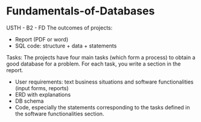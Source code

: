 # Fundamentals-of-Databases
USTH - B2 - FD
The outcomes of projects:
- Report (PDF or word)
- SQL code: structure + data + statements

Tasks:
The projects have four main tasks (which form a process) to obtain a good database for a problem. For each task, you write a section in the report.
- User requirements: text business situations and software functionalities (input forms, reports)
- ERD with explanations
- DB schema
- Code, especially the statements corresponding to the tasks defined in the software functionalities section.
